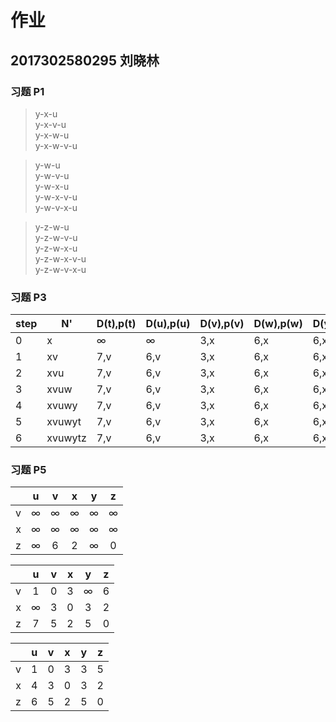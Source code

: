 # 作业

## 2017302580295 刘晓林  

### 习题 P1

> y-x-u  
> y-x-v-u  
> y-x-w-u  
> y-x-w-v-u  

> y-w-u  
> y-w-v-u  
> y-w-x-u  
> y-w-x-v-u  
> y-w-v-x-u  

> y-z-w-u  
> y-z-w-v-u  
> y-z-w-x-u  
> y-z-w-x-v-u  
> y-z-w-v-x-u  

### 习题 P3

|step|N'|D(t),p(t)|D(u),p(u)|D(v),p(v)|D(w),p(w)|D(y),p(y)|D(z),p(z)|
|-|-|-|-|-|-|-|-|
|0|x|∞|∞|3,x|6,x|6,x|8,x|
|1|xv|7,v|6,v|3,x|6,x|6,x|8,x|
|2|xvu|7,v|6,v|3,x|6,x|6,x|8,x|
|3|xvuw|7,v|6,v|3,x|6,x|6,x|8,x|
|4|xvuwy|7,v|6,v|3,x|6,x|6,x|8,x|
|5|xvuwyt|7,v|6,v|3,x|6,x|6,x|8,x|
|6|xvuwytz|7,v|6,v|3,x|6,x|6,x|8,x|

### 习题 P5
 
|      |  u   |  v   |  x   |  y   |  z   |
| :-: | :-: | :-: | :-: | :-: | :-: |
|  v   |  ∞   |  ∞   |  ∞   |  ∞   |  ∞   |
|  x   |  ∞   |  ∞   |  ∞   |  ∞   |  ∞   |
|  z   |  ∞   |  6   |  2   |  ∞   |  0   |

|      |  u   |  v   |  x   |  y   |  z   |
| :-: | :-: | :-: | :-: | :-: | :-: |
|  v   |  1   |  0   |  3   |  ∞   |  6   |
|  x   |  ∞   |  3   |  0   |  3   |  2   |
|  z   |  7   |  5   |  2   |  5   |  0   |

|      |  u   |  v   |  x   |  y   |  z   |
| :-: | :-: | :-: | :-: | :-: | :-: |
|  v   |  1   |  0   |  3   |  3   |  5   |
|  x   |  4   |  3   |  0   |  3   |  2   |
|  z   |  6   |  5   |  2   |  5   |  0   |


